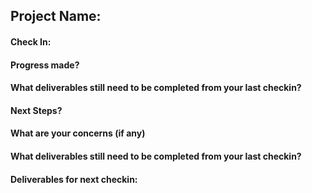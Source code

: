 ## Project Name:

#### Check In:

#### Progress made? 

#### What deliverables still need to be completed from your last checkin? 

#### Next Steps?

#### What are your concerns (if any)

#### What deliverables still need to be completed from your last checkin? 

#### Deliverables for next checkin:

